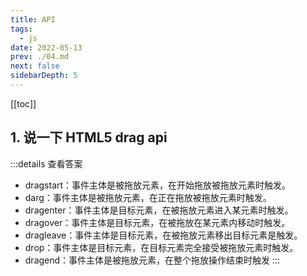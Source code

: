 ```yaml
---
title: API
tags: 
  - js
date: 2022-05-13
prev: ./04.md
next: false
sidebarDepth: 5
---
```


[[toc]]

## 1. 说一下 HTML5 drag api

:::details 查看答案
- dragstart：事件主体是被拖放元素，在开始拖放被拖放元素时触发。
- darg：事件主体是被拖放元素，在正在拖放被拖放元素时触发。
- dragenter：事件主体是目标元素，在被拖放元素进入某元素时触发。
- dragover：事件主体是目标元素，在被拖放在某元素内移动时触发。
- dragleave：事件主体是目标元素，在被拖放元素移出目标元素是触发。
- drop：事件主体是目标元素，在目标元素完全接受被拖放元素时触发。
- dragend：事件主体是被拖放元素，在整个拖放操作结束时触发
:::